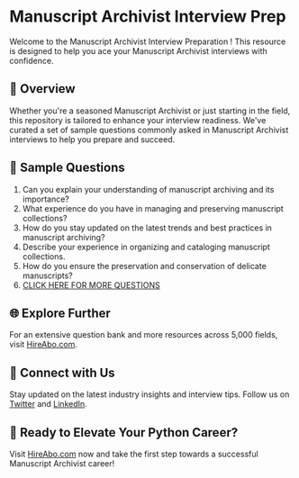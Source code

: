 # Manuscript Archivist Interview Prep

Welcome to the Manuscript Archivist Interview Preparation ! This resource is designed to help you ace your Manuscript Archivist interviews with confidence.

## 🚀 Overview

Whether you're a seasoned Manuscript Archivist or just starting in the field, this repository is tailored to enhance your interview readiness. We've curated a set of sample questions commonly asked in Manuscript Archivist interviews to help you prepare and succeed.

## 📝 Sample Questions

1. Can you explain your understanding of manuscript archiving and its importance?
2. What experience do you have in managing and preserving manuscript collections?
3. How do you stay updated on the latest trends and best practices in manuscript archiving?
4. Describe your experience in organizing and cataloging manuscript collections.
5. How do you ensure the preservation and conservation of delicate manuscripts?
6. [CLICK HERE FOR MORE QUESTIONS](https://hireabo.com/job/18_2_6/Manuscript%20Archivist)

## 🌐 Explore Further

For an extensive question bank and more resources across 5,000 fields, visit [HireAbo.com](https://www.hireabo.com).

## 📱 Connect with Us

Stay updated on the latest industry insights and interview tips. Follow us on [Twitter](https://twitter.com/hireabo) and [LinkedIn](https://www.linkedin.com/in/hire-abo-3609972a8/).

## 🚀 Ready to Elevate Your Python Career?

Visit [HireAbo.com](https://www.hireabo.com) now and take the first step towards a successful Manuscript Archivist career!